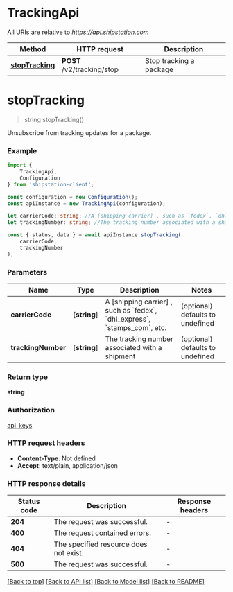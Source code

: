 # TrackingApi

All URIs are relative to *https://api.shipstation.com*

|Method | HTTP request | Description|
|------------- | ------------- | -------------|
|[**stopTracking**](#stoptracking) | **POST** /v2/tracking/stop | Stop tracking a package|

# **stopTracking**
> string stopTracking()

Unsubscribe from tracking updates for a package.

### Example

```typescript
import {
    TrackingApi,
    Configuration
} from 'shipstation-client';

const configuration = new Configuration();
const apiInstance = new TrackingApi(configuration);

let carrierCode: string; //A [shipping carrier] , such as `fedex`, `dhl_express`, `stamps_com`, etc.  (optional) (default to undefined)
let trackingNumber: string; //The tracking number associated with a shipment (optional) (default to undefined)

const { status, data } = await apiInstance.stopTracking(
    carrierCode,
    trackingNumber
);
```

### Parameters

|Name | Type | Description  | Notes|
|------------- | ------------- | ------------- | -------------|
| **carrierCode** | [**string**] | A [shipping carrier] , such as &#x60;fedex&#x60;, &#x60;dhl_express&#x60;, &#x60;stamps_com&#x60;, etc.  | (optional) defaults to undefined|
| **trackingNumber** | [**string**] | The tracking number associated with a shipment | (optional) defaults to undefined|


### Return type

**string**

### Authorization

[api_keys](../README.md#api_keys)

### HTTP request headers

 - **Content-Type**: Not defined
 - **Accept**: text/plain, application/json


### HTTP response details
| Status code | Description | Response headers |
|-------------|-------------|------------------|
|**204** | The request was successful. |  -  |
|**400** | The request contained errors. |  -  |
|**404** | The specified resource does not exist. |  -  |
|**500** | The request was successful. |  -  |

[[Back to top]](#) [[Back to API list]](../README.md#documentation-for-api-endpoints) [[Back to Model list]](../README.md#documentation-for-models) [[Back to README]](../README.md)

